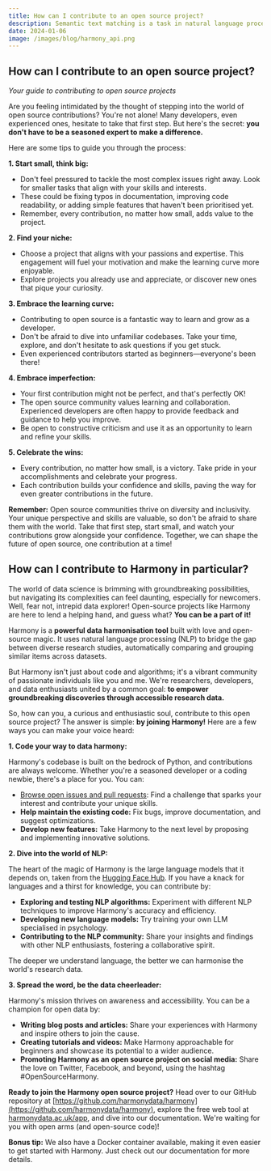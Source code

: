 ```yaml
---
title: How can I contribute to an open source project?
description: Semantic text matching is a task in natural language processing involving estimating the semantic similarity between two texts. For exam...
date: 2024-01-06
image: /images/blog/harmony_api.png
---
```



## How can I contribute to an open source project?

_Your guide to contributing to open source projects_

Are you feeling intimidated by the thought of stepping into the world of open source contributions? You're not alone! Many developers, even experienced ones, hesitate to take that first step. But here's the secret: **you don't have to be a seasoned expert to make a difference.**

Here are some tips to guide you through the process:

**1. Start small, think big:**

- Don't feel pressured to tackle the most complex issues right away. Look for smaller tasks that align with your skills and interests.
- These could be fixing typos in documentation, improving code readability, or adding simple features that haven't been prioritised yet.
- Remember, every contribution, no matter how small, adds value to the project.

**2. Find your niche:**

- Choose a project that aligns with your passions and expertise. This engagement will fuel your motivation and make the learning curve more enjoyable.
- Explore projects you already use and appreciate, or discover new ones that pique your curiosity.

**3. Embrace the learning curve:**

- Contributing to open source is a fantastic way to learn and grow as a developer. 
- Don't be afraid to dive into unfamiliar codebases. Take your time, explore, and don't hesitate to ask questions if you get stuck.
- Even experienced contributors started as beginners—everyone's been there!

**4. Embrace imperfection:**

- Your first contribution might not be perfect, and that's perfectly OK!
- The open source community values learning and collaboration. Experienced developers are often happy to provide feedback and guidance to help you improve.
- Be open to constructive criticism and use it as an opportunity to learn and refine your skills.

**5. Celebrate the wins:**

- Every contribution, no matter how small, is a victory. Take pride in your accomplishments and celebrate your progress.
- Each contribution builds your confidence and skills, paving the way for even greater contributions in the future.

**Remember:** Open source communities thrive on diversity and inclusivity. Your unique perspective and skills are valuable, so don't be afraid to share them with the world. Take that first step, start small, and watch your contributions grow alongside your confidence. Together, we can shape the future of open source, one contribution at a time!


## How can I contribute to Harmony in particular?

The world of data science is brimming with groundbreaking possibilities, but navigating its complexities can feel daunting, especially for newcomers. Well, fear not, intrepid data explorer! Open-source projects like Harmony are here to lend a helping hand, and guess what? **You can be a part of it!** 

Harmony is a **powerful data harmonisation tool** built with love and open-source magic. It uses natural language processing (NLP) to bridge the gap between diverse research studies, automatically comparing and grouping similar items across datasets. 

But Harmony isn't just about code and algorithms; it's a vibrant community of passionate individuals like you and me. We're researchers, developers, and data enthusiasts united by a common goal: **to empower groundbreaking discoveries through accessible research data.** 

So, how can you, a curious and enthusiastic soul, contribute to this open source project? The answer is simple: **by joining Harmony!** Here are a few ways you can make your voice heard:

**1. Code your way to data harmony:** 

Harmony's codebase is built on the bedrock of Python, and contributions are always welcome. Whether you're a seasoned developer or a coding newbie, there's a place for you. You can:

* [Browse open issues and pull requests](https://github.com/harmonydata/harmony/issues): Find a challenge that sparks your interest and contribute your unique skills.
* **Help maintain the existing code:** Fix bugs, improve documentation, and suggest optimizations.
* **Develop new features:** Take Harmony to the next level by proposing and implementing innovative solutions.

**2. Dive into the world of NLP:** 

The heart of the magic of Harmony is the large language models that it depends on, taken from the [Hugging Face Hub](https://huggingface.co/docs/hub/models-the-hub). If you have a knack for languages and a thirst for knowledge, you can contribute by:

* **Exploring and testing NLP algorithms:** Experiment with different NLP techniques to improve Harmony's accuracy and efficiency.
* **Developing new language models:** Try training your own LLM specialised in psychology.
* **Contributing to the NLP community:** Share your insights and findings with other NLP enthusiasts, fostering a collaborative spirit.

The deeper we understand language, the better we can harmonise the world's research data.

**3. Spread the word, be the data cheerleader:** 

Harmony's mission thrives on awareness and accessibility. You can be a champion for open data by:

* **Writing blog posts and articles:** Share your experiences with Harmony and inspire others to join the cause.
* **Creating tutorials and videos:** Make Harmony approachable for beginners and showcase its potential to a wider audience.
* **Promoting Harmony as an open source project on social media:** Share the love on Twitter, Facebook, and beyond, using the hashtag #OpenSourceHarmony.

**Ready to join the Harmony open source project?** Head over to our GitHub repository at [https://github.com/harmonydata/harmony](https://github.com/harmonydata/harmony), explore the free web tool at [harmonydata.ac.uk/app](https://harmonydata.ac.uk/app), and dive into our documentation. We're waiting for you with open arms (and open-source code)!

**Bonus tip:** We also have a Docker container available, making it even easier to get started with Harmony. Just check out our documentation for more details.

